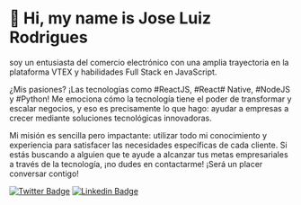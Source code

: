 # 🖖 Hi, my name is Jose Luiz Rodrigues

soy un entusiasta del comercio electrónico con una amplia trayectoria en la plataforma VTEX y habilidades Full Stack en JavaScript.

¿Mis pasiones? ¡Las tecnologías como #ReactJS, #React# Native, #NodeJS y #Python! Me emociona cómo la tecnología tiene el poder de transformar y escalar negocios, y eso es precisamente lo que hago: ayudar a empresas a crecer mediante soluciones tecnológicas innovadoras.

Mi misión es sencilla pero impactante: utilizar todo mi conocimiento y experiencia para satisfacer las necesidades específicas de cada cliente. Si estás buscando a alguien que te ayude a alcanzar tus metas empresariales a través de la tecnología, ¡no dudes en contactarme! ¡Será un placer conversar contigo!

[![Twitter Badge](https://img.shields.io/badge/-@zeluizr-ffc107?style=flat-square&labelColor=ffc107&logo=twitter&logoColor=white&link=https://twitter.com/zeluizr)](https://twitter.com/zeluizr) 
[![Linkedin Badge](https://img.shields.io/badge/-Jose%20Luiz%20Rodrigues-ffc107?style=flat-square&logo=Linkedin&logoColor=white&link=https://www.linkedin.com/in/zeluizr/)](https://www.linkedin.com/in/zeluizr/) 
